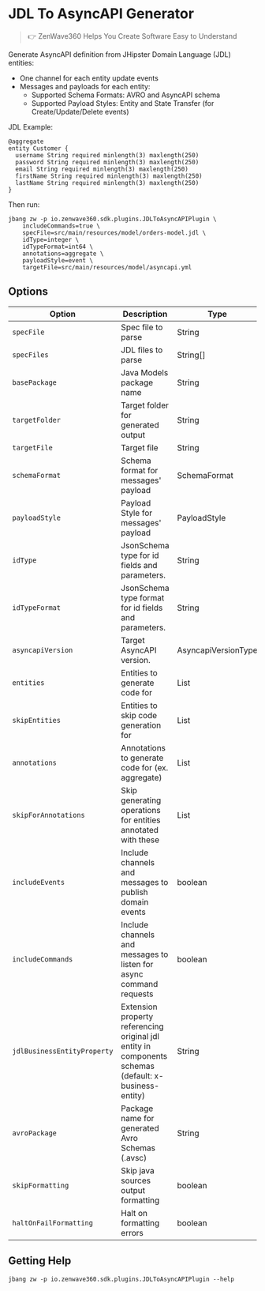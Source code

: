 # JDL To AsyncAPI Generator
> 👉 ZenWave360 Helps You Create Software Easy to Understand

Generate AsyncAPI definition from JHipster Domain Language (JDL) entities:

- One channel for each entity update events
- Messages and payloads for each entity:
  - Supported Schema Formats: AVRO and AsyncAPI schema
  - Supported Payload Styles: Entity and State Transfer (for Create/Update/Delete events)

JDL Example:

```jdl
@aggregate
entity Customer {
  username String required minlength(3) maxlength(250)
  password String required minlength(3) maxlength(250)
  email String required minlength(3) maxlength(250)
  firstName String required minlength(3) maxlength(250)
  lastName String required minlength(3) maxlength(250)
}
```

Then run:

```shell
jbang zw -p io.zenwave360.sdk.plugins.JDLToAsyncAPIPlugin \
    includeCommands=true \
    specFile=src/main/resources/model/orders-model.jdl \
    idType=integer \
    idTypeFormat=int64 \
    annotations=aggregate \
    payloadStyle=event \
    targetFile=src/main/resources/model/asyncapi.yml
```



## Options

| **Option**                  | **Description**                                                                                       | **Type**            | **Default**             | **Values**    |
|-----------------------------|-------------------------------------------------------------------------------------------------------|---------------------|-------------------------|---------------|
| `specFile`                  | Spec file to parse                                                                                    | String              |                         |               |
| `specFiles`                 | JDL files to parse                                                                                    | String[]            | []                      |               |
| `basePackage`               | Java Models package name                                                                              | String              | io.example.domain.model |               |
| `targetFolder`              | Target folder for generated output                                                                    | String              |                         |               |
| `targetFile`                | Target file                                                                                           | String              | asyncapi.yml            |               |
| `schemaFormat`              | Schema format for messages' payload                                                                   | SchemaFormat        | schema                  | schema, avro  |
| `payloadStyle`              | Payload Style for messages' payload                                                                   | PayloadStyle        | entity                  | entity, event |
| `idType`                    | JsonSchema type for id fields and parameters.                                                         | String              | string                  |               |
| `idTypeFormat`              | JsonSchema type format for id fields and parameters.                                                  | String              |                         |               |
| `asyncapiVersion`           | Target AsyncAPI version.                                                                              | AsyncapiVersionType | v2                      | v2, v3        |
| `entities`                  | Entities to generate code for                                                                         | List                | []                      |               |
| `skipEntities`              | Entities to skip code generation for                                                                  | List                | []                      |               |
| `annotations`               | Annotations to generate code for (ex. aggregate)                                                      | List                | []                      |               |
| `skipForAnnotations`        | Skip generating operations for entities annotated with these                                          | List                | [vo, embedded, skip]    |               |
| `includeEvents`             | Include channels and messages to publish domain events                                                | boolean             | true                    |               |
| `includeCommands`           | Include channels and messages to listen for async command requests                                    | boolean             | false                   |               |
| `jdlBusinessEntityProperty` | Extension property referencing original jdl entity in components schemas (default: x-business-entity) | String              | x-business-entity       |               |
| `avroPackage`               | Package name for generated Avro Schemas (.avsc)                                                       | String              | io.example.domain.model |               |
| `skipFormatting`            | Skip java sources output formatting                                                                   | boolean             | false                   |               |
| `haltOnFailFormatting`      | Halt on formatting errors                                                                             | boolean             | true                    |               |

## Getting Help

```shell
jbang zw -p io.zenwave360.sdk.plugins.JDLToAsyncAPIPlugin --help
```
